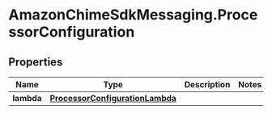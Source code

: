 # AmazonChimeSdkMessaging.ProcessorConfiguration

## Properties

Name | Type | Description | Notes
------------ | ------------- | ------------- | -------------
**lambda** | [**ProcessorConfigurationLambda**](ProcessorConfigurationLambda.md) |  | 


